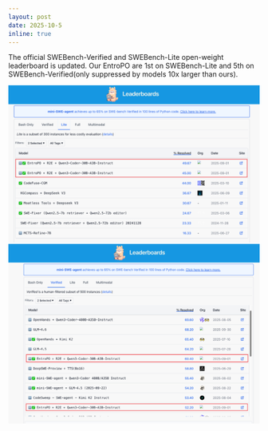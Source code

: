 ```yaml
---
layout: post
date: 2025-10-5
inline: true
---
```


The official SWEBench-Verified and SWEBench-Lite open-weight leaderboard is updated. Our EntroPO are 1st on SWEBench-Lite and 5th on SWEBench-Verified(only suppressed by models 10x larger than ours).

![SWE-Lite Leaderboard](/assets/img/swe-lite.png)
![SWE-Verify Leaderboard](/assets/img/swe-verify.png)